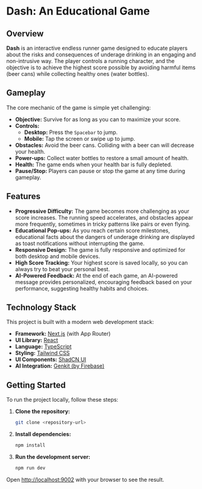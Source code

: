 # Dash: An Educational Game

## Overview

**Dash** is an interactive endless runner game designed to educate players about the risks and consequences of underage drinking in an engaging and non-intrusive way. The player controls a running character, and the objective is to achieve the highest score possible by avoiding harmful items (beer cans) while collecting healthy ones (water bottles).

## Gameplay

The core mechanic of the game is simple yet challenging:

- **Objective:** Survive for as long as you can to maximize your score.
- **Controls:**
  - **Desktop:** Press the `Spacebar` to jump.
  - **Mobile:** Tap the screen or swipe up to jump.
- **Obstacles:** Avoid the beer cans. Colliding with a beer can will decrease your health.
- **Power-ups:** Collect water bottles to restore a small amount of health.
- **Health:** The game ends when your health bar is fully depleted.
- **Pause/Stop:** Players can pause or stop the game at any time during gameplay.

## Features

- **Progressive Difficulty:** The game becomes more challenging as your score increases. The running speed accelerates, and obstacles appear more frequently, sometimes in tricky patterns like pairs or even flying.
- **Educational Pop-ups:** As you reach certain score milestones, educational facts about the dangers of underage drinking are displayed as toast notifications without interrupting the game.
- **Responsive Design:** The game is fully responsive and optimized for both desktop and mobile devices.
- **High Score Tracking:** Your highest score is saved locally, so you can always try to beat your personal best.
- **AI-Powered Feedback:** At the end of each game, an AI-powered message provides personalized, encouraging feedback based on your performance, suggesting healthy habits and choices.

## Technology Stack

This project is built with a modern web development stack:

- **Framework:** [Next.js](https://nextjs.org/) (with App Router)
- **UI Library:** [React](https://react.dev/)
- **Language:** [TypeScript](https://www.typescriptlang.org/)
- **Styling:** [Tailwind CSS](https://tailwindcss.com/)
- **UI Components:** [ShadCN UI](https://ui.shadcn.com/)
- **AI Integration:** [Genkit (by Firebase)](https://firebase.google.com/docs/genkit)

## Getting Started

To run the project locally, follow these steps:

1. **Clone the repository:**
   ```bash
   git clone <repository-url>
   ```

2. **Install dependencies:**
   ```bash
   npm install
   ```

3. **Run the development server:**
   ```bash
   npm run dev
   ```

Open [http://localhost:9002](http://localhost:9002) with your browser to see the result.
